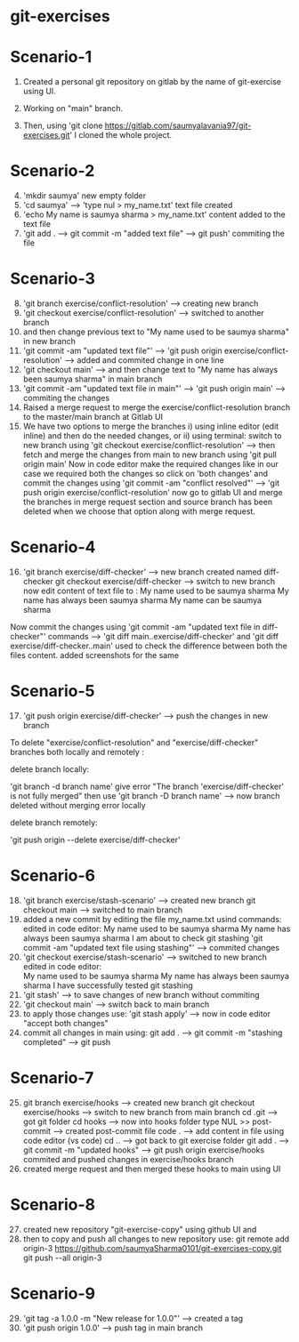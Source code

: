# git-exercises

# Scenario-1

1. Created a personal git repository on gitlab by the name of git-exercise using UI.
2. Working on "main" branch.

3. Then, using 'git clone https://gitlab.com/saumyalavania97/git-exercises.git' I cloned the whole project.

# Scenario-2

4. 'mkdir saumya'
   new empty folder
5. 'cd saumya' --> 'type nul > my_name.txt'
   text file created
6. 'echo My name is saumya sharma > my_name.txt'
   content added to the text file
7. 'git add . --> git commit -m "added text file" --> git push'
   commiting the file

# Scenario-3

8. 'git branch exercise/conflict-resolution' --> creating new branch
9. 'git checkout exercise/conflict-resolution' --> switched to another branch
10. and then change previous text to "My name used to be saumya sharma" in new branch
11. 'git commit -am "updated text file"' --> 'git push origin exercise/conflict-resolution' --> added and commited change in one line
12. 'git checkout main' --> and then change text to "My name has always been saumya sharma" in main branch
13. 'git commit -am "updated text file in main"' --> 'git push origin main' --> commiting the changes
14. Raised a merge request to merge the exercise/conflict-resolution branch to the master/main branch at Gitlab UI
15. We have two options to merge the branches
    i) using inline editor (edit inline) and then do the needed changes, or
    ii) using terminal:
    switch to new branch using 'git checkout exercise/conflict-resolution' -->
    then fetch and merge the changes from main to new branch using 'git pull origin main'
    Now in code editor make the required changes like in our case we required both the changes so click on 'both changes'
    and commit the changes using 'git commit -am "conflict resolved"' --> 'git push origin exercise/conflict-resolution'
    now go to gitlab UI and merge the branches in merge request section and source branch has been deleted when we choose that option along with merge request.

# Scenario-4

16. 'git branch exercise/diff-checker' --> new branch created named diff-checker
    git checkout exercise/diff-checker --> switch to new branch
    now edit content of text file to :
    My name used to be saumya sharma
    My name has always been saumya sharma
    My name can be saumya sharma

Now commit the changes using 'git commit -am "updated text file in diff-checker"'
commands --> 'git diff main..exercise/diff-checker' and 'git diff exercise/diff-checker..main' used to check the difference between both the files content.
added screenshots for the same

# Scenario-5

17. 'git push origin exercise/diff-checker' --> push the changes in new branch

To delete "exercise/conflict-resolution" and "exercise/diff-checker" branches both locally and remotely :

delete branch locally:

'git branch -d branch name' give error "The branch 'exercise/diff-checker' is not fully merged"
then use 'git branch -D branch name' --> now branch deleted without merging error locally

delete branch remotely:

'git push origin --delete exercise/diff-checker'

# Scenario-6

18. 'git branch exercise/stash-scenario' --> created new branch
    git checkout main --> switched to main branch
19. added a new commit by editing the file my_name.txt usind commands:
    edited in code editor:
    My name used to be saumya sharma
    My name has always been saumya sharma
    I am about to check git stashing
    'git commit -am "updated text file using stashing"' --> commited changes
20. 'git checkout exercise/stash-scenario' --> switched to new branch
    edited in code editor:  
     My name used to be saumya sharma
    My name has always been saumya sharma
    I have successfully tested git stashing
21. 'git stash' --> to save changes of new branch without commiting
22. 'git checkout main' --> switch back to main branch
23. to apply those changes use: 'git stash apply' --> now in code editor "accept both changes"
24. commit all changes in main using:
    git add . --> git commit -m "stashing completed" --> git push

# Scenario-7

25. git branch exercise/hooks --> created new branch
    git checkout exercise/hooks --> switch to new branch from main branch
    cd .git --> got git folder
    cd hooks --> now into hooks folder
    type NUL >> post-commit --> created post-commit file
    code . --> add content in file using code editor (vs code)
    cd .. --> got back to git exercise folder
    git add . --> git commit -m "updated hooks" --> git push origin exercise/hooks
    commited and pushed changes in exercise/hooks branch
26. created merge request and then merged these hooks to main using UI

# Scenario-8

27. created new repository "git-exercise-copy" using github UI and
28. then to copy and push all changes to new repository use:
    git remote add origin-3 https://github.com/saumyaSharma0101/git-exercises-copy.git
    git push --all origin-3

# Scenario-9

29. 'git tag -a 1.0.0 -m "New release for 1.0.0"' --> created a tag
30. 'git push origin 1.0.0' --> push tag in main branch
